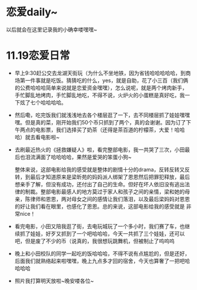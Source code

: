 # 恋爱daily~

以后就会在这里记录我的小确幸喽嘿嘿~

# 11.19恋爱日常

- 早上9:30赶公交去龙湖天街玩（为什么不坐地铁，因为省钱哈哈哈哈哈，到商场第一件事就是吃饭。猜猜吃的什么，yes，就是自助，花了小三百（我们俩的公费哈哈哈简单来说就是恋爱资金嘿嘿），怎么说呢，就是两个烤肉新手，手忙脚乱地烤肉，手忙脚乱地吃，不得不说，火炉火的小蛋糕是真好吃，我一下炫了七个哈哈哈哈。

- 然后嘞，吃完饭我们就浅浅地去各个楼层逛了一下，去不同楼层抓了娃娃嘿嘿嘿。但是真的菜，刚开始我们50个币只抓到了两个，真的会谢谢。因为订了下午两点的电影票，我们选择买了奶茶（还得是茶百道的柠檬茶，大爱！哈哈哈）就去看电影啦~

- 去刷最近热火的《拯救嫌疑人》啦，看完整部电影，我一共哭了三次，小田最后也泪流满面了哈哈哈哈，果然是爱哭的笨蛋小狗~

  整体来说，这部电影给我的感受就是整体的剧情十分的drama，反转反转又反转，到最后才知道原来是梁昕苑的妈妈派人绑架了恩恩然后把罪犯释放，最后想亲手了解，但没有成功，还付出了自己的生命。但好在坏人依旧没有逃出法律的制裁。整部电影最感人的地方莫过于家人和孩子之间的亲情，梁和她的母亲，陈律师和恩恩，两对母女之间的感情让我们落泪，以及最后梁妈妈对恩恩的好让我们看在眼里，也感化了恩恩。总的来说，这部电影给我的感受就是 非常nice！

- 看完电影，小田又陪我逛了街，去电玩城玩了一个多小时，我们赛了车，也继续抓了娃娃，好歹又抓到了一个吧哈哈哈，今天一共抓了三个娃娃，还可以吧，但是废了不少的币（说真的，我很想玩跳舞机，但被制止了呜呜呜

- 晚上和小田校队的同学一起吃的饭哈哈哈，不得不说有点尴尬的，但是还好，后面我们就熟络起来啦嘿嘿，晚上九点多才回的宿舍，今天也算奢了一把吧哈哈哈哈

- 照片我打算明天放啦~晚安喽各位~